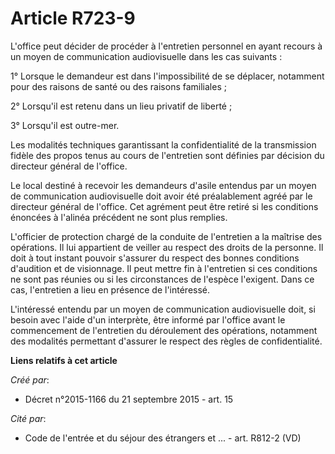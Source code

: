 # Article R723-9

L'office peut décider de procéder à l'entretien personnel en ayant recours à un moyen de communication audiovisuelle dans les
cas suivants :

1° Lorsque le demandeur est dans l'impossibilité de se déplacer, notamment pour des raisons de santé ou des raisons
familiales ;

2° Lorsqu'il est retenu dans un lieu privatif de liberté ;

3° Lorsqu'il est outre-mer.

Les modalités techniques garantissant la confidentialité de la transmission fidèle des propos tenus au cours de l'entretien
sont définies par décision du directeur général de l'office.

Le local destiné à recevoir les demandeurs d'asile entendus par un moyen de communication audiovisuelle doit avoir été
préalablement agréé par le directeur général de l'office. Cet agrément peut être retiré si les conditions énoncées à l'alinéa
précédent ne sont plus remplies.

L'officier de protection chargé de la conduite de l'entretien a la maîtrise des opérations. Il lui appartient de veiller au
respect des droits de la personne. Il doit à tout instant pouvoir s'assurer du respect des bonnes conditions d'audition et de
visionnage. Il peut mettre fin à l'entretien si ces conditions ne sont pas réunies ou si les circonstances de l'espèce
l'exigent. Dans ce cas, l'entretien a lieu en présence de l'intéressé.

L'intéressé entendu par un moyen de communication audiovisuelle doit, si besoin avec l'aide d'un interprète, être informé par
l'office avant le commencement de l'entretien du déroulement des opérations, notamment des modalités permettant d'assurer le
respect des règles de confidentialité.

**Liens relatifs à cet article**

_Créé par_:

  - Décret n°2015-1166 du 21 septembre 2015 - art. 15

_Cité par_:

  - Code de l'entrée et du séjour des étrangers et ... - art. R812-2 (VD)
